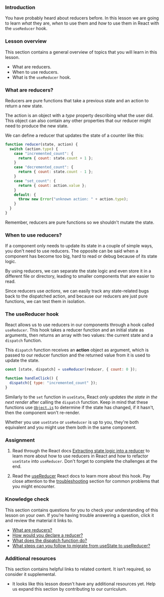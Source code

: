 ### Introduction

You have probably heard about reducers before. In this lesson we are going to
learn _what_ they are, _when_ to use them and _how_ to use them in React with the `useReducer` hook.

### Lesson overview

This section contains a general overview of topics that you will learn in this lesson.

- What are reducers.
- When to use reducers.
- What is the `useReducer` hook.

### What are reducers?

Reducers are pure functions that take a previous state and an action to return a new state.

The action is an object with a _type_ property describing what the user did. This object can also contain
any other properties that our reducer might need to produce the new state.

We can define a reducer that updates the state of a counter like this:

~~~js
function reducer(state, action) {
  switch (action.type) {
    case "incremented_count": {
      return { count: state.count + 1 };
    }
    case "decremented_count": {
      return { count: state.count - 1 };
    }
    case "set_count": {
      return { count: action.value };
    }
    default: {
      throw new Error("unknown action: " + action.type);
    }
  }
}
~~~

Remember, reducers are pure functions so we shouldn't mutate the state.

### When to use reducers?

If a component only needs to update its state in a couple of simple ways, you don't need to use reducers.
The opposite can be said when a component has become too big, hard to read or debug because of its state logic.

By using reducers, we can separate the state logic and even store it in a different file or directory, leading
to smaller components that are easier to read.

Since reducers use _actions_, we can easily track any state-related bugs back to the dispatched action,
and because our reducers are just pure functions, we can test them in isolation.

### The useReducer hook

React allows us to use reducers in our components through a hook called `useReducer`. This hook takes a reducer function and
an initial state as arguments, then returns an array with two values: the current state and a `dispatch` function.

This `dispatch` function receives an **action** object as argument, which is passed to our reducer function and
the returned value from it is used to update the state.

~~~js
const [state, dispatch] = useReducer(reducer, { count: 0 });

function handleClick() {
  dispatch({ type: "incremented_count" });
}
~~~

Similarly to the `set` function in `useState`, React _only updates the state in the next render_ after calling the `dispatch` function.
Keep in mind that these functions use [`Object.is`](https://developer.mozilla.org/en-US/docs/Web/JavaScript/Reference/Global_Objects/Object/is) to determine if the state has changed, if it hasn't, then the component won't re-render.

Whether you use `useState` or `useReducer` is up to you, they're both equivalent and you might use them both in the same component.

### Assignment

<div class="lesson-content__panel" markdown="1">

1. Read through the React docs [Extracting state logic into a reducer](https://react.dev/learn/extracting-state-logic-into-a-reducer) to learn more
   about how to use reducers in React and how to refactor `useState` into `useReducer`. Don't forget to complete the challenges at the end.

2. Read the [useReducer](https://react.dev/reference/react/useReducer) React docs to learn more about this hook. Pay close attention to the
   [troubleshooting](https://react.dev/reference/react/useReducer#troubleshooting) section for common problems that you might encounter.

</div>

### Knowledge check

This section contains questions for you to check your understanding of this lesson on your own. If you’re having trouble answering a question, click it and review the material it links to.

- [What are reducers?](#what-are-reducers)
- [How would you declare a reducer?](https://react.dev/reference/react/useReducer#writing-the-reducer-function)
- [What does the dispatch function do?](#the-usereducer-hook)
- [What steps can you follow to migrate from useState to useReducer?](https://react.dev/learn/extracting-state-logic-into-a-reducer#consolidate-state-logic-with-a-reducer)

### Additional resources

This section contains helpful links to related content. It isn’t required, so consider it supplemental.

- It looks like this lesson doesn't have any additional resources yet. Help us expand this section by contributing to our curriculum.
